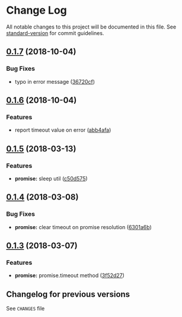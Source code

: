 # Change Log

All notable changes to this project will be documented in this file. See [standard-version](https://github.com/conventional-changelog/standard-version) for commit guidelines.

<a name="0.1.7"></a>





















































<extoc></extoc>

## [0.1.7](https://github.com/medikoo/timers-ext/compare/v0.1.6...v0.1.7) (2018-10-04)


### Bug Fixes

* typo in error message ([36720cf](https://github.com/medikoo/timers-ext/commit/36720cf))



<a name="0.1.6"></a>
## [0.1.6](https://github.com/medikoo/timers-ext/compare/v0.1.5...v0.1.6) (2018-10-04)


### Features

* report timeout value on error ([abb4afa](https://github.com/medikoo/timers-ext/commit/abb4afa))



<a name="0.1.5"></a>
## [0.1.5](https://github.com/medikoo/timers-ext/compare/v0.1.4...v0.1.5) (2018-03-13)


### Features

* **promise:** sleep util ([c50d575](https://github.com/medikoo/timers-ext/commit/c50d575))



<a name="0.1.4"></a>
## [0.1.4](https://github.com/medikoo/timers-ext/compare/v0.1.3...v0.1.4) (2018-03-08)


### Bug Fixes

* **promise:** clear timeout on promise resolution ([6301a6b](https://github.com/medikoo/timers-ext/commit/6301a6b))



<a name="0.1.3"></a>

## [0.1.3](https://github.com/medikoo/timers-ext/compare/v0.1.2...v0.1.3) (2018-03-07)

### Features

*   **promise:** promise.timeout method ([3f52d27](https://github.com/medikoo/timers-ext/commit/3f52d27))

## Changelog for previous versions

See `CHANGES` file

